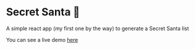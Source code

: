 # Secret Santa 🎅
A simple react app (my first one by the way) to generate a Secret Santa list

You can see a live demo [here](https://secret-santa-gen.vercel.app)
